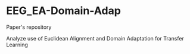 # EEG_EA-Domain-Adap
Paper's repository

Analyze use of Euclidean Alignment and Domain Adaptation for Transfer Learning
